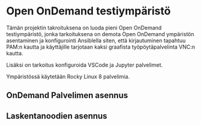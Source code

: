 # Open OnDemand testiympäristö
Tämän projektin takroituksena on luoda pieni Open OnDemand testiympäristö,
jonka tarkoituksena on demota Open OnDemand ympäristön asentaminen ja
konfigurointi Ansiblella siten, että kirjautuminen tapahtuu PAM:n kautta
ja käyttäjille tarjotaan kaksi graafista työpöytäpalvelinta VNC:n kautta.

Lisäksi on tarkoitus konfiguroida VSCode ja Jupyter palvelimet.

Ympäristössä käytetään Rocky Linux 8 palvelimia.

## OnDemand Palvelimen asennus

## Laskentanoodien asennus

